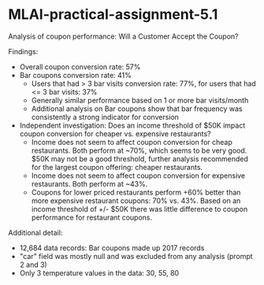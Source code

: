 # MLAI-practical-assignment-5.1
Analysis of coupon performance: Will a Customer Accept the Coupon?

Findings:
* Overall coupon conversion rate: 57%
* Bar coupons conversion rate: 41%
  * Users that had > 3 bar visits conversion rate: 77%, for users that had <= 3 bar visits: 37%
  * Generally similar performance based on 1 or more bar visits/month
  * Additional analysis on Bar coupons show that bar frequency was consistently a strong indicator for conversion
* Independent investigation: Does an income threshold of $50K impact coupon conversion for cheaper vs. expensive restaurants?
  * Income does not seem to affect coupon conversion for cheap restaurants.  Both perform at ~70%, which seems to be very good. $50K may not be a good threshold, further analysis recommended for the largest coupon offering: cheaper restaurants.
  * Income does not seem to affect coupon conversion for expensive restaurants.  Both perform at ~43%.
  * Coupons for lower priced restaurants perform +60% better than more expensive restaurant coupons: 70% vs. 43%.  Based on an income threshold of +/- $50K there was little difference to coupon performance for restaurant coupons.

Additional detail:
* 12,684 data records: Bar coupons made up 2017 records
* "car" field was mostly null and was excluded from any analysis (prompt 2 and 3)
* Only 3 temperature values in the data: 30, 55, 80


